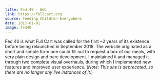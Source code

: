 ```yaml
---
title: Fed 40 - Web
link: https://fullcart.org
source: Feeding Children Everywhere
date: 2017-01-01
image: fed40
---
```

Fed 40 is what Full Cart was called for the first ~2 years of its existence before being relaunched in September 2018. The website originated as a short and simple form one could fill out to request a box of our meals, with very plain design and bare development. I maintained it and managed it through two complete visual overhauls, during which I implemented new features and improved user experience. (*Note: This site is deprecated, so there are no longer any live instances&nbsp;of it.*)